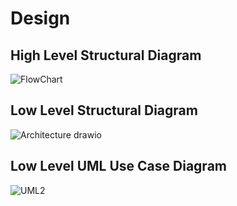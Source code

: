 # Design

## High Level Structural Diagram
![FlowChart](https://github.com/Ghanamrut/M3_31/blob/main/2_Architecture/M3HL-SD.drawio.png)

## Low Level Structural Diagram
![Architecture drawio](https://user-images.githubusercontent.com/98812321/157650808-22eadb78-6416-475a-be49-6a11a3252a33.png)

## Low Level UML Use Case Diagram
![UML2](https://github.com/Ghanamrut/M3_31/blob/main/2_Architecture/M3Project.drawio.png)
